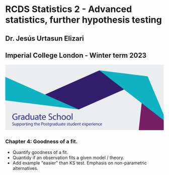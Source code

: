 # RCDS Statistics 2 - Advanced statistics, further hypothesis testing

## Dr. Jesús Urtasun Elizari

## Imperial College London - Winter term 2023

<img src="/readme_figures/grad-school-logo.png">

### Chapter 4: Goodness of a fit.

- Quantify goodness of a fit.
- Quantidy if an observation fits a given model / theory.
- Add example "easier" than KS test. Emphasis on non-parametric alternatives.